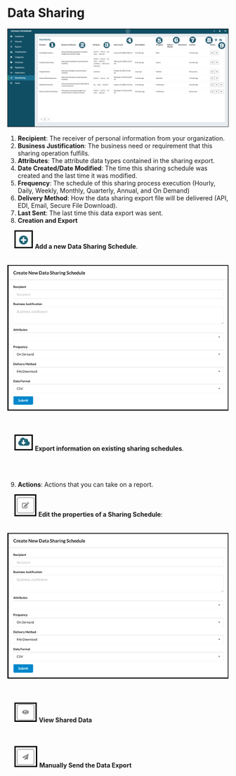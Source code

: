 # Data Sharing

![data_sharing](../assets/images/data_sharing.png "Data Sharing")

1. **Recipient**: The receiver of personal information from your organization.
2. **Business Justification**: The business need or requirement that this sharing operation fulfills.
3. **Attributes**: The attribute data types contained in the sharing export.
4. **Date Created/Date Modified**: The time this sharing schedule was created and the last time it was modified.
5. **Frequency**: The schedule of this sharing process execution (Hourly, Daily, Weekly, Monthly, Quarterly, Annual, and On Demand)
6. **Delivery Method**: How the data sharing export file will be delivered (API, EDI, Email, Secure File Download).
7. **Last Sent**: The last time this data export was sent.
8. **Creation and Export**

&nbsp;&nbsp;&nbsp;&nbsp;![Add](../assets/images/add.png "Add") **Add a new Data Sharing Schedule**.
 <br/><br/>
&nbsp;&nbsp;&nbsp;&nbsp; ![sharing_schedule](../assets/images/sharing_schedule.png "Create Sharing Schedule")
 <br/><br/>
 <br/><br/>
&nbsp;&nbsp;&nbsp;&nbsp;![export](../assets/images/export.png "Export") **Export information on existing sharing schedules**.
 <br/><br/>
 <br/><br/>

9. **Actions**: Actions that you can take on a report.

  &nbsp;&nbsp;&nbsp;&nbsp;![edit](../assets/images/edit.png "Edit") **Edit the properties of a Sharing Schedule**:
  <br/><br/>
  &nbsp;&nbsp;&nbsp;&nbsp;![sharing_schedule](../assets/images/sharing_schedule.png "Create Sharing Schedule")
  <br/><br/>
  <br/><br/>
  &nbsp;&nbsp;&nbsp;&nbsp;![view](../assets/images/view.png "View") **View Shared Data**
  <br/><br/>
  <br/><br/>
  &nbsp;&nbsp;&nbsp;&nbsp;![send](../assets/images/send.png "Send") **Manually Send the Data Export**
